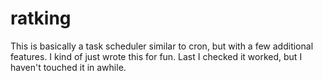 ratking
=======
This is basically a task scheduler similar to cron, but with a few additional features. I kind of just wrote this for fun. Last I checked it worked, but I haven't touched it in awhile.
